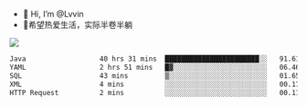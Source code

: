 - 👋 Hi, I’m @Lvvin
- 🍎希望热爱生活，实际半卷半躺
<!--
👀 I’m interested in ...
- 🌱 I’m currently learning ...
- 💞️ I’m looking to collaborate on ...
- 📫 How to reach me ...
->

<!---
Lvvin/Lvvin is a ✨ special ✨ repository because its `README.md` (this file) appears on your GitHub profile.
You can click the Preview link to take a look at your changes.

![Lvvin's GitHub stats](https://github-readme-stats.vercel.app/api?username=Lvvin&theme=default&show_icons=true&count_private=true)
--->

<a href="https://github.com/anuraghazra/github-readme-stats">
  <img align="center" src="https://github-readme-stats-lvvins-projects.vercel.app/api?username=Lvvin&theme=default&show_icons=true&count_private=true" />
</a>

<!--START_SECTION:waka-->

```txt
Java                  40 hrs 31 mins  ███████████████████████░░   91.61 %
YAML                  2 hrs 51 mins   █▓░░░░░░░░░░░░░░░░░░░░░░░   06.46 %
SQL                   43 mins         ▒░░░░░░░░░░░░░░░░░░░░░░░░   01.65 %
XML                   4 mins          ░░░░░░░░░░░░░░░░░░░░░░░░░   00.17 %
HTTP Request          2 mins          ░░░░░░░░░░░░░░░░░░░░░░░░░   00.11 %
```

<!--END_SECTION:waka-->


